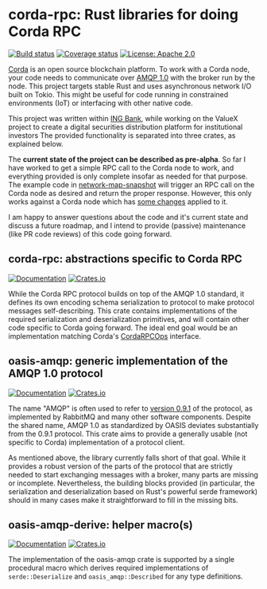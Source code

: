 # corda-rpc: Rust libraries for doing Corda RPC

[![Build status](https://github.com/djc/corda-rpc/workflows/CI/badge.svg)](https://github.com/djc/corda-rpc/actions?query=workflow%3ACI)
[![Coverage status](https://codecov.io/gh/djc/corda-rpc/branch/master/graph/badge.svg)](https://codecov.io/gh/djc/corda-rpc)
[![License: Apache 2.0](https://img.shields.io/badge/License-Apache%202.0-blue.svg)](LICENSE)

[Corda](https://www.corda.net/) is an open source blockchain platform. To work with a Corda node,
your code needs to communicate over [AMQP 1.0](https://www.amqp.org/) with the broker run by the node.
This project targets stable Rust and uses asynchronous network I/O built on Tokio. This might be
useful for code running in constrained environments (IoT) or interfacing with other native code.

This project was written within [ING Bank](https://github.com/ing-bank/), while working on the
ValueX project to create a digital securities distribution platform for institutional investors
The provided functionality is separated into three crates, as explained below.

The **current state of the project can be described as pre-alpha**. So far I have worked to get a simple
RPC call to the Corda node to work, and everything provided is only complete insofar as needed for
that purpose. The example code in [network-map-snapshot](corda-rpc/examples/network-map-snapshot.rs)
will trigger an RPC call on the Corda node as desired and return the proper response. However, this
only works against a Corda node which has [some changes](https://github.com/corda/corda/compare/release/os/4.5...djc:amqp-rpc) applied to it.

I am happy to answer questions about the code and it's current state and discuss a future roadmap,
and I intend to provide (passive) maintenance (like PR code reviews) of this code going forward.

## corda-rpc: abstractions specific to Corda RPC

[![Documentation](https://docs.rs/corda-rpc/badge.svg)](https://docs.rs/corda-rpc/)
[![Crates.io](https://img.shields.io/crates/v/corda-rpc.svg)](https://crates.io/crates/corda-rpc)

While the Corda RPC protocol builds on top of the AMQP 1.0 standard, it defines its own encoding
schema serialization to protocol to make protocol messages self-describing. This crate contains
implementations of the required serialization and deserialization primitives, and will contain
other code specific to Corda going forward. The ideal end goal would be an implementation matching
Corda's [CordaRPCOps](https://docs.corda.net/api/kotlin/corda/net.corda.core.messaging/-corda-r-p-c-ops/index.html) interface.

## oasis-amqp: generic implementation of the AMQP 1.0 protocol

[![Documentation](https://docs.rs/oasis-amqp/badge.svg)](https://docs.rs/oasis-amqp/)
[![Crates.io](https://img.shields.io/crates/v/oasis-amqp.svg)](https://crates.io/crates/oasis-amqp)

The name "AMQP" is often used to refer to [version 0.9.1](https://www.rabbitmq.com/resources/specs/amqp0-9-1.pdf)
of the protocol, as implemented by RabbitMQ and many other software components. Despite the shared name,
AMQP 1.0 as standardized by OASIS deviates substantially from the 0.9.1 protocol. This crate aims to provide
a generally usable (not specific to Corda) implementation of a protocol client.

As mentioned above, the library currently falls short of that goal. While it provides a robust version of
the parts of the protocol that are strictly needed to start exchanging messages with a broker, many parts
are missing or incomplete. Nevertheless, the building blocks provided (in particular, the serialization
and deserialization based on Rust's powerful serde framework) should in many cases make it straightforward
to fill in the missing bits.

## oasis-amqp-derive: helper macro(s)

[![Documentation](https://docs.rs/oasis-amqp-macros/badge.svg)](https://docs.rs/oasis-amqp-macros/)
[![Crates.io](https://img.shields.io/crates/v/oasis-amqp-macros.svg)](https://crates.io/crates/oasis-amqp-macros)

The implementation of the oasis-amqp crate is supported by a single procedural macro which derives
required implementations of `serde::Deserialize` and `oasis_amqp::Described` for any type definitions.
